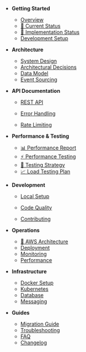<!-- docs/_sidebar.md -->

- **Getting Started**
  - [Overview](README.md)
  - [🚀 Current Status](CURRENT-STATUS.md)
  - [🚨 Implementation Status](implementation-status.md)
  - [Development Setup](development.md)

- **Architecture**
  - [System Design](architecture.md)
  - [Architectural Decisions](architectural-decisions.md)
  - [Data Model](data-model.md)
  - [Event Sourcing](event-sourcing.md)

- **API Documentation**
  - [REST API](api.md)

  - [Error Handling](error-handling.md)
  - [Rate Limiting](rate-limiting.md)

- **Performance & Testing**
  - [📊 Performance Report](performance/results/baseline-performance-report.md)
  - [⚡ Performance Testing](performance/execution-guide.md)
  - [🧪 Testing Strategy](testing.md)
  - [📈 Load Testing Plan](load-testing-plan.md)

- **Development**
  - [Local Setup](development.md)

  - [Code Quality](code-quality.md)
  - [Contributing](contributing.md)

- **Operations**
  - [🚀 AWS Architecture](aws-architecture.md)
  - [Deployment](deployment.md)
  - [Monitoring](monitoring.md)
  - [Performance](performance.md)

- **Infrastructure**
  - [Docker Setup](docker.md)
  - [Kubernetes](kubernetes.md)
  - [Database](database.md)
  - [Messaging](messaging.md)

- **Guides**
  - [Migration Guide](migration.md)
  - [Troubleshooting](troubleshooting.md)
  - [FAQ](faq.md)
  - [Changelog](changelog.md)
